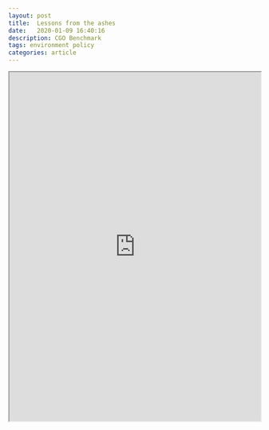 ```yaml
---
layout: post
title:  Lessons from the ashes
date:   2020-01-09 16:40:16
description: CGO Benchmark
tags: environment policy
categories: article
---
```


<iframe src="https://www.thecgo.org/benchmark/lessons-from-the-ashes/" width="100%" height="700"></iframe>